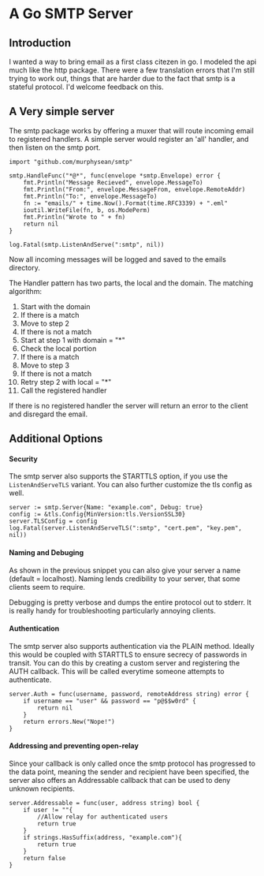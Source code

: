 A Go SMTP Server
===

Introduction
---
I wanted a way to bring email as a first class citezen in go. I modeled the api much like the 
http package. There were a few translation errors that I'm still trying to work out, things 
that are harder due to the fact that smtp is a stateful protocol. I'd welcome feedback on this.

A Very simple server
---

The smtp package works by offering a muxer that will route incoming email to registered 
handlers. A simple server would register an 'all' handler, and then listen on the smtp port.

	import "github.com/murphysean/smtp"

	smtp.HandleFunc("*@*", func(envelope *smtp.Envelope) error {
		fmt.Println("Message Recieved", envelope.MessageTo)
		fmt.Println("From:", envelope.MessageFrom, envelope.RemoteAddr)
		fmt.Println("To:", envelope.MessageTo)
		fn := "emails/" + time.Now().Format(time.RFC3339) + ".eml"
		ioutil.WriteFile(fn, b, os.ModePerm)
		fmt.Println("Wrote to " + fn)
		return nil
	}

	log.Fatal(smtp.ListenAndServe(":smtp", nil))

Now all incoming messages will be logged and saved to the emails directory.

The Handler pattern has two parts, the local and the domain. The matching algorithm:

1. Start with the domain
 1. If there is a match
  1. Move to step 2
 1. If there is not a match
  1. Start at step 1 with domain = "*"
1. Check the local portion
 1. If there is a match
  1. Move to step 3
 1. If there is not a match
  1. Retry step 2 with local = "*"
1. Call the registered handler

If there is no registered handler the server will return an error to the client and disregard
the email.

Additional Options
---

#### Security

The smtp server also supports the STARTTLS option, if you use the `ListenAndServeTLS` variant.
You can also further customize the tls config as well.

	server := smtp.Server{Name: "example.com", Debug: true}
	config := &tls.Config{MinVersion:tls.VersionSSL30}
	server.TLSConfig = config
	log.Fatal(server.ListenAndServeTLS(":smtp", "cert.pem", "key.pem", nil))

#### Naming and Debuging

As shown in the previous snippet you can also give your server a name (default = localhost). 
Naming lends credibility to your server, that some clients seem to require.

Debugging is pretty verbose and dumps the entire protocol out to stderr. It is really handy 
for troubleshooting particularly annoying clients.

#### Authentication

The smtp server also supports authentication via the PLAIN method. Ideally this would be 
coupled with STARTTLS to ensure secrecy of passwords in transit. You can do this by creating 
a custom server and registering the AUTH callback. This will be called everytime someone 
attempts to authenticate.

	server.Auth = func(username, password, remoteAddress string) error {
		if username == "user" && password == "p@$$w0rd" {
			return nil
		}
		return errors.New("Nope!")
	}

#### Addressing and preventing open-relay

Since your callback is only called once the smtp protocol has progressed to the data point, 
meaning the sender and recipient have been specified, the server also offers an Addressable 
callback that can be used to deny unknown recipients.

	server.Addressable = func(user, address string) bool {
		if user != ""{
			//Allow relay for authenticated users
			return true
		}
		if strings.HasSuffix(address, "example.com"){
			return true
		}
		return false
	}
